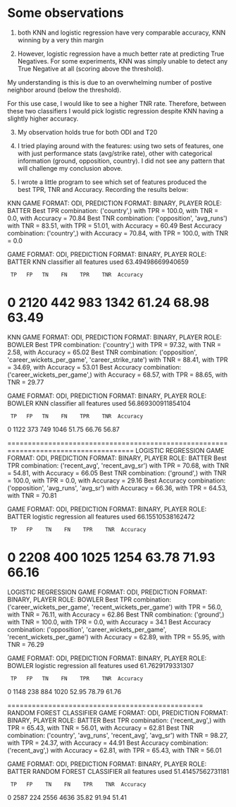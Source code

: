# Some observations 

1) both KNN and logistic regression have very comparable accuracy, KNN winning 
by a very thin margin 

2) However, logistic regression have a much better rate at predicting 
True Negatives. For some experiments, KNN was simply unable to detect 
any True Negative at all (scoring above the threshold).  

My understanding is this is due to an overwhelming number of postive neighbor 
around (below the threshold). 

For this use case, I would like to see a higher TNR rate. Therefore, between 
these two classifiers I would pick logistic regression despite KNN having a 
slightly higher accuracy. 

3) My observation holds true for both ODI and T20 

4) I tried playing around with the features: using two sets of features, one
with just performance stats (avg/strike rate), other with categorical 
information (ground, opposition, country). I did not see any pattern that 
will challenge my conclusion above. 


5) I wrote a little program to see which set of features produced the  
best TPR, TNR and Accuracy. Recording the results below: 

KNN
GAME FORMAT: ODI, PREDICTION FORMAT: BINARY, PLAYER ROLE: BATTER
Best TPR combination: ('country',) with TPR = 100.0, with TNR = 0.0, with Accuracy = 70.84
Best TNR combination: ('opposition', 'avg_runs') with TNR = 83.51, with TPR = 51.01, with Accuracy = 60.49
Best Accuracy combination: ('country',) with Accuracy = 70.84, with TPR = 100.0, with TNR = 0.0


GAME FORMAT: ODI, PREDICTION FORMAT: BINARY, PLAYER ROLE: BATTER
KNN classifier all features used
63.49498669940659


     TP   FP   TN    FN    TPR    TNR  Accuracy
0  2120  442  983  1342  61.24  68.98     63.49
=================================================
KNN
GAME FORMAT: ODI, PREDICTION FORMAT: BINARY, PLAYER ROLE: BOWLER
Best TPR combination: ('country',) with TPR = 97.32, with TNR = 2.58, with Accuracy = 65.02
Best TNR combination: ('opposition', 'career_wickets_per_game', 'career_strike_rate') with TNR = 88.41, with TPR = 34.69, with Accuracy = 53.01
Best Accuracy combination: ('career_wickets_per_game',) with Accuracy = 68.57, with TPR = 88.65, with TNR = 29.77


GAME FORMAT: ODI, PREDICTION FORMAT: BINARY, PLAYER ROLE: BOWLER
KNN classifier all features used
56.869300911854104


     TP   FP   TN    FN    TPR    TNR  Accuracy
0  1122  373  749  1046  51.75  66.76     56.87


=====================================================================================
LOGISTIC REGRESSION
GAME FORMAT: ODI, PREDICTION FORMAT: BINARY, PLAYER ROLE: BATTER
Best TPR combination: ('recent_avg', 'recent_avg_sr') with TPR = 70.68, with TNR = 54.81, with Accuracy = 66.05
Best TNR combination: ('ground',) with TNR = 100.0, with TPR = 0.0, with Accuracy = 29.16
Best Accuracy combination: ('opposition', 'avg_runs', 'avg_sr') with Accuracy = 66.36, with TPR = 64.53, with TNR = 70.81

GAME FORMAT: ODI, PREDICTION FORMAT: BINARY, PLAYER ROLE: BATTER
logistic regression all features used
66.15510538162472


     TP   FP    TN    FN    TPR    TNR  Accuracy
0  2208  400  1025  1254  63.78  71.93     66.16
==================================================

LOGISTIC REGRESSION
GAME FORMAT: ODI, PREDICTION FORMAT: BINARY, PLAYER ROLE: BOWLER
Best TPR combination: ('career_wickets_per_game', 'recent_wickets_per_game') with TPR = 56.0, with TNR = 76.11, with Accuracy = 62.86
Best TNR combination: ('ground',) with TNR = 100.0, with TPR = 0.0, with Accuracy = 34.1
Best Accuracy combination: ('opposition', 'career_wickets_per_game', 'recent_wickets_per_game') with Accuracy = 62.89, with TPR = 55.95, with TNR = 76.29

GAME FORMAT: ODI, PREDICTION FORMAT: BINARY, PLAYER ROLE: BOWLER
logistic regression all features used
61.7629179331307


     TP   FP   TN    FN    TPR    TNR  Accuracy
0  1148  238  884  1020  52.95  78.79     61.76

================================================
RANDOM FOREST CLASSIFIER
GAME FORMAT: ODI, PREDICTION FORMAT: BINARY, PLAYER ROLE: BATTER
Best TPR combination: ('recent_avg',) with TPR = 65.43, with TNR = 56.01, with Accuracy = 62.81
Best TNR combination: ('country', 'avg_runs', 'recent_avg', 'avg_sr') with TNR = 98.27, with TPR = 24.37, with Accuracy = 44.91
Best Accuracy combination: ('recent_avg',) with Accuracy = 62.81, with TPR = 65.43, with TNR = 56.01

GAME FORMAT: ODI, PREDICTION FORMAT: BINARY, PLAYER ROLE: BATTER
RANDOM FOREST CLASSIFIER all features used
51.41457562731181


     TP   FP    TN    FN    TPR    TNR  Accuracy
0  2587  224  2556  4636  35.82  91.94     51.41